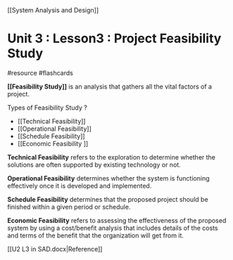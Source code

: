 [[System Analysis and Design]]

# Unit 3 : Lesson3 : Project Feasibility Study
#resource #flashcards

**[[Feasibility Study]]** is an analysis that gathers all the vital factors of a project.

Types of Feasibility Study
?
- [[Technical Feasibility]]
- [[Operational Feasibility]] 
- [[Schedule Feasibility]] 
- [[Economic Feasibility ]]

**Technical Feasibility** refers to the exploration to determine whether the solutions are often supported by existing technology or not.

**Operational Feasibility** determines whether the system is functioning effectively once it is developed and implemented.

**Schedule Feasibility** determines that the proposed project should be finished within a given period or schedule.

**Economic Feasibility** refers to assessing the effectiveness of the proposed system by using a cost/benefit analysis that includes details of the costs and terms of the benefit that the organization will get from it.


[[U2 L3 in SAD.docx|Reference]]